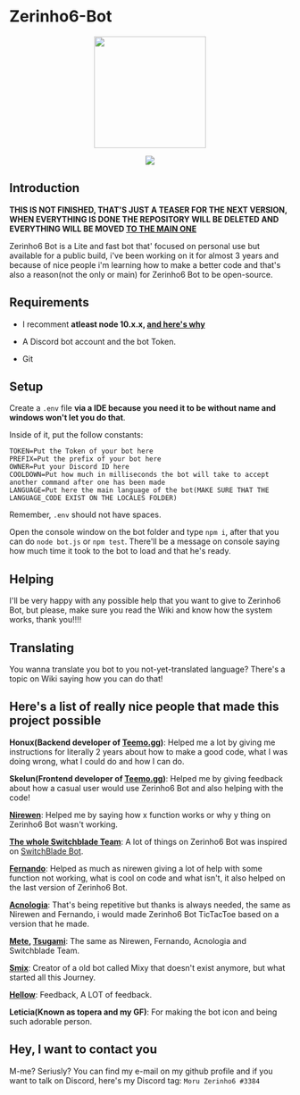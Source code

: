 # Zerinho6-Bot

<p align="center">
  <img width="200" src="https://cdn.discordapp.com/emojis/317871174266912768.png">
</p>
<p align="center">  
  <img src="https://api.codacy.com/project/badge/Grade/6b171d4f87074da686cb6b96639b139b">
</p>

## Introduction 

**THIS IS NOT FINISHED, THAT'S JUST A TEASER FOR THE NEXT VERSION, WHEN EVERYTHING IS DONE THE REPOSITORY WILL BE DELETED AND EVERYTHING WILL BE MOVED [TO THE MAIN ONE](https://github.com/zerinho6/Zerinho6-Bot)**

Zerinho6 Bot is a Lite and fast bot that' focused on personal use but available for a public build, i've been working on it for almost 3 years and because of nice people i'm learning how to make a better code and that's also a reason(not the only or main) for Zerinho6 Bot to be open-source.

## Requirements

- I recomment **atleast node 10.x.x, [and here's why](https://github.com/discordjs/discord.js/issues/1386)**

- A Discord bot account and the bot Token.
- Git

## Setup

Create a ``.env`` file **via a IDE because you need it to be without name and windows won't let you do that**.

Inside of it, put the follow constants:

```env
TOKEN=Put the Token of your bot here
PREFIX=Put the prefix of your bot here
OWNER=Put your Discord ID here
COOLDOWN=Put how much in milliseconds the bot will take to accept another command after one has been made
LANGUAGE=Put here the main language of the bot(MAKE SURE THAT THE LANGUAGE_CODE EXIST ON THE LOCALES FOLDER)
```
Remember, ``.env`` should not have spaces.

Open the console window on the bot folder and type ``npm i``, after that you can do ``node bot.js`` or ``npm test``. There'll be a message on console saying how much time it took to the bot to load and that he's ready.

## Helping

I'll be very happy with any possible help that you want to give to Zerinho6 Bot, but please, make sure you read the Wiki and know how the system works, thank you!!!!

## Translating

You wanna translate you bot to you not-yet-translated language? There's a topic on Wiki saying how you can do that!

## Here's a list of really nice people that made this project possible

**Honux(Backend developer of [Teemo.gg](https://teemo.gg/))**: Helped me a lot by giving me instructions for literally 2 years about how to make a good code, what I was doing wrong, what I could do and how I can do.

**Skelun(Frontend developer of [Teemo.gg](https://teemo.gg/))**: Helped me by giving feedback about how a casual user would use Zerinho6 Bot and also helping with the code!

**[Nirewen](https://github.com/nirewen)**: Helped me by saying how x function works or why y thing on Zerinho6 Bot wasn't working.

**[The whole Switchblade Team](https://github.com/orgs/SwitchbladeBot/people)**: A lot of things on Zerinho6 Bot was inspired on [SwitchBlade Bot](https://github.com/SwitchbladeBot/switchblade).

**[Fernando](https://github.com/fernando4578)**: Helped as much as nirewen giving a lot of help with some function not working, what is cool on code and what isn't, it also helped on the last version of Zerinho6 Bot.

**[Acnologia](https://github.com/Acnologla)**: That's being repetitive but thanks is always needed, the same as Nirewen and Fernando, i would made Zerinho6 Bot TicTacToe based on a version that he made.

**[Mete](https://github.com/metehus), [Tsugami](https://github.com/Tsugami)**: The same as Nirewen, Fernando, Acnologia and Switchblade Team.

**[Smix](https://github.com/smixqse)**: Creator of a old bot called Mixy that doesn't exist anymore, but what started all this Journey.

**[Hellow](https://github.com/HellowDSN)**: Feedback, A LOT of feedback.

**Leticia(Known as topera and my GF)**: For making the bot icon and being such adorable person.

## Hey, I want to contact you

M-me? Seriusly? You can find my e-mail on my github profile and if you want to talk on Discord, here's my Discord tag: ``Moru Zerinho6
#3384``
